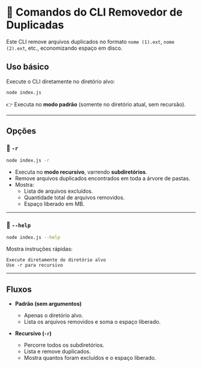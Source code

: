 # 📌 Comandos do CLI Removedor de Duplicadas

Este CLI remove arquivos duplicados no formato `nome (1).ext`, `nome (2).ext`, etc., economizando espaço em disco.

## Uso básico
Execute o CLI diretamente no diretório alvo:
```sh
node index.js
```
👉 Executa no **modo padrão** (somente no diretório atual, sem recursão).

---

## Opções

### 🔹 `-r`
```sh
node index.js -r
```
- Executa no **modo recursivo**, varrendo **subdiretórios**.
- Remove arquivos duplicados encontrados em toda a árvore de pastas.
- Mostra:
  - Lista de arquivos excluídos.
  - Quantidade total de arquivos removidos.
  - Espaço liberado em MB.

---

### 🔹 `--help`
```sh
node index.js --help
```
Mostra instruções rápidas:
```
Execute diretamente do diretório alvo
Use -r para recursivo
```

---

## Fluxos

- **Padrão (sem argumentos)**  
  - Apenas o diretório alvo.  
  - Lista os arquivos removidos e soma o espaço liberado.

- **Recursivo (`-r`)**  
  - Percorre todos os subdiretórios.  
  - Lista e remove duplicados.  
  - Mostra quantos foram excluídos e o espaço liberado.

